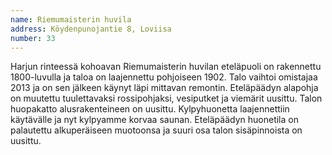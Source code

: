 ```yaml
---
name: Riemumaisterin huvila
address: Köydenpunojantie 8, Loviisa
number: 33
---
```

Harjun rinteessä kohoavan Riemumaisterin huvilan eteläpuoli on rakennettu 1800-luvulla ja taloa on laajennettu pohjoiseen 1902. Talo vaihtoi omistajaa 2013 ja on sen jälkeen käynyt läpi mittavan remontin. Eteläpäädyn alapohja on muutettu tuulettavaksi rossipohjaksi, vesiputket ja viemärit uusittu. Talon huopakatto alusrakenteineen on uusittu. Kylpyhuonetta laajennettiin käytävälle ja nyt kylpyamme korvaa saunan. Eteläpäädyn huonetila on palautettu alkuperäiseen muotoonsa ja suuri osa talon sisäpinnoista on uusittu.

